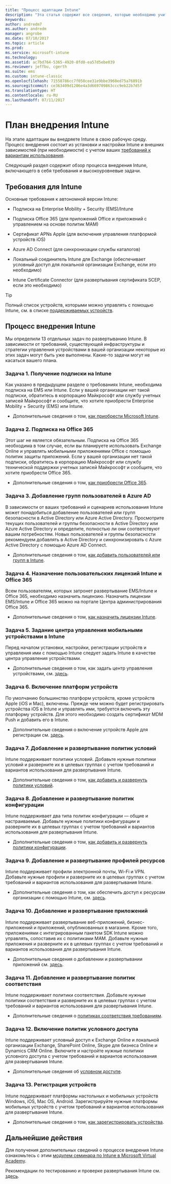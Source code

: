 ```yaml
---
title: "Процесс адаптации Intune"
description: "Эта статья содержит все сведения, которые необходимо учитывать при адаптации чисто облачного решения Intune в своей среде."
keywords: 
author: andredm7
ms.author: andredm
manager: angrobe
ms.date: 07/10/2017
ms.topic: article
ms.prod: 
ms.service: microsoft-intune
ms.technology: 
ms.assetid: ac7bd764-5365-4920-8fd0-ea57d5ebe039
ms.reviewer: jeffbu, cgerth
ms.suite: ems
ms.custom: intune-classic
ms.openlocfilehash: 71558786cc7f058cee31e9bbe3960ed75a76891b
ms.sourcegitcommit: ce363409d1206e4a3d669709863ccc9eb22b7d5f
ms.translationtype: HT
ms.contentlocale: ru-RU
ms.lasthandoff: 07/11/2017
---
```

# <a name="implement-your-intune-plan"></a>План внедрения Intune

На этапе адаптации вы внедряете Intune в свою рабочую среду. Процесс внедрения состоит из установки и настройки Intune и внешних зависимостей (при необходимости) с учетом ваших [требований к вариантам использования](planning-guide-requirements.md).

Следующий раздел содержит обзор процесса внедрения Intune, включающего в себя требования и высокоуровневые задачи.

## <a name="intune-requirements"></a>Требования для Intune

Основные требования к автономной версии Intune:

-   Подписка на Enterprise Mobility + Security (EMS)/Intune

-   Подписка Office 365 (для приложений Office и приложений с управлением на основе политик MAM)

-   Сертификат APNs Apple (для включения управления платформой устройств iOS)

-   Azure AD Connect (для синхронизации службы каталогов)

-   Локальный соединитель Intune для Exchange (обеспечивает условный доступ для локальной организации Exchange, если это необходимо)

-   Intune Certificate Connector (для развертывания сертификата SCEP, если это необходимо)

>[!TIP]
> Полный список устройств, которыми можно управлять с помощью Intune, см. в списке [поддерживаемых устройств](supported-devices-browsers.md).

## <a name="intune-implementation-process"></a>Процесс внедрения Intune

Мы определили 13 отдельных задач по развертыванию Intune. В зависимости от требований, существующей инфраструктуры и стратегии управления устройствами в вашей организации некоторые из этих задач могут быть уже выполнены. Какие-то задачи могут не касаться вашего плана.

### <a name="task-1-get-an-intune-subscription"></a>Задача 1. Получение подписки на Intune

Как указано в предыдущем разделе о требованиях Intune, необходима подписка на EMS или Intune. Если у вашей организации нет такой подписки, обратитесь в корпорацию Майкрософт или службу учетных записей Майкрософт и сообщите, что хотите приобрести Enterprise Mobility + Security (EMS) или Intune.

-   Дополнительные сведения о том, [как приобрести Microsoft Intune](https://www.microsoft.com/cloud-platform/microsoft-intune-pricing).

### <a name="task-2-add-office-365-subscription"></a>Задача 2. Подписка на Office 365

Этот шаг не является обязательным. Подписка на Office 365 необходима в том случае, если вы планируете использовать Exchange Online и управлять мобильными приложениями Office с помощью политик защиты приложений. Если у вашей организации нет такой подписки, обратитесь в корпорацию Майкрософт или службу технической поддержки учетных записей Майкрософт и сообщите, что хотите приобрести Office 365.

-   Дополнительные сведения о том, [как приобрести Office 365](https://products.office.com/business/compare-office-365-for-business-plans).

### <a name="task-3-add-users-groups-in-azure-ad"></a>Задача 3. Добавление групп пользователей в Azure AD

В зависимости от ваших требований и сценариев использования Intune может понадобиться добавление пользователей или групп безопасности в Active Directory или Azure Active Directory. Просмотрите текущих пользователей и группы безопасности в Active Directory или Azure Active Directory и определите, полностью ли они соответствуют вашим потребностям. Новых пользователей и группы безопасности рекомендуем добавлять в Active Directory и синхронизировать с Azure Active Directory с помощью Azure AD Connect.


-   Дополнительные сведения о том, [как добавить пользователей или групп в Intune](users-permissions-add.md).
<!---why not send them to the AAD connect topic? Question out to Andre: https://docs.microsoft.com/en-us/azure/active-directory/connect/active-directory-aadconnect--->



### <a name="task-4-assign-intune-and-office-365-user-licenses"></a>Задача 4. Назначение пользовательских лицензий Intune и Office 365

Всем пользователям, которых затронет развертывание EMS/Intune и Office 365, необходимо назначить лицензию. Назначить лицензии EMS/Intune и Office 365 можно на портале Центра администрирования Office 365.

-   Дополнительные сведения о том, [как назначить лицензии Intune](licenses-assign.md).

### <a name="task-5-set-mobile-device-management-authority-to-intune"></a>Задача 5. Задание центра управления мобильными устройствами в Intune

Перед началом установки, настройки, регистрации устройств и управления ими с помощью Intune следует задать Intune в качестве центра управления устройствами.

-   Дополнительные сведения о том, как задать центр управления устройствами, см. [здесь](mdm-authority-set.md).

### <a name="task-6-enable-device-platforms"></a>Задача 6. Включение платформ устройств

По умолчанию большинство платформ устройств, кроме устройств Apple (iOS и Mac), включены. Прежде чем можно будет регистрировать устройства iOS в Intune и управлять ими, требуется включить эту платформу устройств. Для этого необходимо создать сертификат MDM Push и добавить его в Intune.

-   Дополнительные сведения о включение устройств Apple для регистрации см. [здесь](apple-mdm-push-certificate-get.md).

### <a name="task-7-add-and-deploy-terms-and-conditions-policies"></a>Задача 7. Добавление и развертывание политик условий

Intune поддерживает политики условий. Добавьте нужные политики условий и разверните их в целевых группах с учетом требований и вариантов использования для развертывания Intune.

-   Дополнительные сведения о том, [как добавить и развернуть политики условий](terms-and-conditions-create.md).

### <a name="task-8-add-and-deploy-configuration-policies"></a>Задача 8. Добавление и развертывание политик конфигурации

Intune поддерживает два типа политик конфигурации — общие и настраиваемые. Добавьте нужные политики конфигурации и разверните их в целевых группах с учетом требований и вариантов использования для развертывания Intune.

-   Дополнительные сведения о том, [как добавить и развернуть политики конфигурации](device-profiles.md).

### <a name="task-9-add-and-deploy-resource-profiles"></a>Задача 9. Добавление и развертывание профилей ресурсов

Intune поддерживает профили электронной почты, Wi-Fi и VPN. Добавьте нужные профили и разверните их в целевых группах с учетом требований и вариантов использования для развертывания Intune.

-   Дополнительные сведения о том, как обеспечить доступ к ресурсам организации с помощью Intune, см. [здесь](device-profiles.md).

### <a name="task-10-add-and-deploy-apps"></a>Задача 10. Добавление и развертывание приложений

Intune поддерживает развертывание веб-приложений, бизнес-приложений и приложений, опубликованных в магазине. Кроме того, приложениями с интегрированным пакетом SDK Intune можно управлять, сопоставив их с политиками MAM. Добавьте нужные приложения и разверните их в целевых группах с учетом требований и вариантов использования для развертывания Intune.

-   Дополнительные сведения о добавлении и развертывании приложений см. [здесь](app-management.md).

### <a name="task-11-add-and-deploy-compliance-policies"></a>Задача 11. Добавление и развертывание политик соответствия

Intune поддерживает политики соответствия. Добавьте нужные политики соответствия и разверните их в целевых группах с учетом требований и вариантов использования для развертывания Intune.

-   Дополнительные сведения о [политиках соответствия требованиям](device-compliance.md).

### <a name="task-12-enable-conditional-access-policies"></a>Задача 12. Включение политик условного доступа

Intune поддерживает условный доступ к Exchange Online и локальной организации Exchange, SharePoint Online, Skype для бизнеса Online и Dynamics CRM Online. Включите и настройте нужные политики условного доступа с учетом требований и вариантов использования для развертывания Intune.

-   Дополнительные сведения об [условном доступе](conditional-access.md).

### <a name="task-13-enroll-devices"></a>Задача 13. Регистрация устройств

Intune поддерживает платформы настольных и мобильных устройств Windows, iOS, Mac OS, Android. Зарегистрируйте нужные платформы мобильных устройств с учетом требований и вариантов использования для развертывания Intune.

-   Дополнительные сведения о том, [как зарегистрировать устройства](device-enrollment.md).


## <a name="next-steps"></a>Дальнейшие действия

Для получения дополнительных сведений о процессе внедрения Intune ознакомьтесь с этим [модулем семинара по Intune в Microsoft Virtual Academy](https://mva.microsoft.com/en-US/training-courses/deploying-microsoft-enterprise-mobility-suite-16408).


Рекомендации по тестированию и проверке развертывания Intune см. [здесь](planning-guide-test-validation.md).
